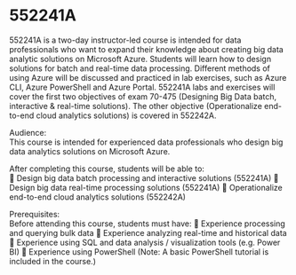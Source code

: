 # 552241A
552241A is a two-day instructor-led course is intended for data professionals who want to expand their knowledge about creating big data analytic solutions on Microsoft Azure. Students will learn how to design solutions for batch and real-time data processing. Different methods of using Azure will be discussed and practiced in lab exercises, such as Azure CLI, Azure PowerShell and Azure Portal.
552241A labs and exercises will cover the first two objectives of exam 70-475 (Designing Big Data batch, interactive & real-time solutions). The other objective (Operationalize end-to-end cloud analytics solutions) is covered in 552242A.

Audience:<br>
This course is intended for experienced data professionals who design big data analytics solutions on Microsoft Azure.

After completing this course, students will be able to:<br>
 Design big data batch processing and interactive solutions (552241A)
 Design big data real-time processing solutions (552241A)
 Operationalize end-to-end cloud analytics solutions (552242A)

Prerequisites:<br>
Before attending this course, students must have:
 Experience processing and querying bulk data
 Experience analyzing real-time and historical data
 Experience using SQL and data analysis / visualization tools (e.g. Power BI)
 Experience using PowerShell (Note: A basic PowerShell tutorial is included in the course.)
